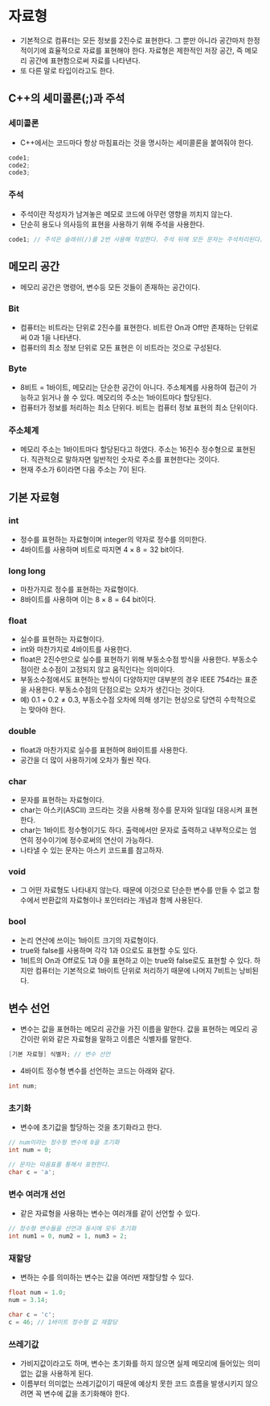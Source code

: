# 자료형
- 기본적으로 컴퓨터는 모든 정보를 2진수로 표현한다. 그 뿐만 아니라 공간마저 한정적이기에 효율적으로 자료를 표현해야 한다. 자료형은 제한적인 저장 공간, 즉 메모리 공간에 표현함으로써 자료를 나타낸다.
- 또 다른 말로 타입이라고도 한다.
## C++의 세미콜론(;)과 주석
### 세미콜론
- C++에서는 코드마다 항상 마침표라는 것을 명시하는 세미콜론을 붙여줘야 한다.

```cpp
code1;
code2;
code3;
```

### 주석
- 주석이란 작성자가 남겨놓은 메모로 코드에 아무런 영향을 끼치지 않는다.
- 단순히 용도나 의사등의 표현을 사용하기 위해 주석을 사용한다.

```cpp
code1; // 주석은 슬래쉬(/)를 2번 사용해 작성한다. 주석 뒤에 모든 문자는 주석처리된다.
```

## 메모리 공간
- 메모리 공간은 명령어, 변수등 모든 것들이 존재하는 공간이다.
### Bit
- 컴퓨터는 비트라는 단위로 2진수를 표현한다. 비트란 On과 Off만 존재하는 단위로써 0과 1을 나타낸다.
- 컴퓨터의 최소 정보 단위로 모든 표현은 이 비트라는 것으로 구성된다.
### Byte
- 8비트 = 1바이트, 메모리는 단순한 공간이 아니다. 주소체계를 사용하여 접근이 가능하고 읽거나 쓸 수 있다. 메모리의 주소는 1바이트마다 할당된다.
- 컴퓨터가 정보를 처리하는 최소 단위다. 비트는 컴퓨터 정보 표현의 최소 단위이다.
### 주소체계
- 메모리 주소는 1바이트마다 할당된다고 하였다. 주소는 16진수 정수형으로 표현된다. 직관적으로 말하자면 일반적인 숫자로 주소를 표현한다는 것이다.
- 현재 주소가 6이라면 다음 주소는 7이 된다.
## 기본 자료형
### int
- 정수를 표현하는 자료형이며 integer의 약자로 정수를 의미한다.
- 4바이트를 사용하며 비트로 따지면 $4 \times 8 = 32$ bit이다.
### long long
- 마찬가지로 정수를 표현하는 자료형이다.
- 8바이트를 사용하며 이는 $8 \times 8 = 64$ bit이다.
### float
- 실수를 표현하는 자료형이다.
- int와 마찬가지로 4바이트를 사용한다.
- float은 2진수만으로 실수를 표현하기 위해 부동소수점 방식을 사용한다. 부동소수점이란 소수점이 고정되지 않고 움직인다는 의미이다.
- 부동소수점에서도 표현하는 방식이 다양하지만 대부분의 경우 IEEE 754라는 표준을 사용한다. 부동소수점의 단점으로는 오차가 생긴다는 것이다.
- 예) $0.1 + 0.2 \neq 0.3$, 부동소수점 오차에 의해 생기는 현상으로 당연히 수학적으로는 맞아야 한다.
### double
- float과 마찬가지로 실수를 표현하며 8바이트를 사용한다.
- 공간을 더 많이 사용하기에 오차가 훨씬 작다.
### char
- 문자를 표현하는 자료형이다.
- char는 아스키(ASCII) 코드라는 것을 사용해 정수를 문자와 일대일 대응시켜 표현한다.
- char는 1바이트 정수형이기도 하다. 출력에서만 문자로 출력하고 내부적으로는 엄연히 정수이기에 정수로써의 연산이 가능하다.
- 나타낼 수 있는 문자는 아스키 코드표를 참고하자.
### void
- 그 어떤 자료형도 나타내지 않는다. 때문에 이것으로 단순한 변수를 만들 수 없고 함수에서 반환값의 자료형이나 포인터라는 개념과 함께 사용된다.
### bool
- 논리 연산에 쓰이는 1바이트 크기의 자료형이다.
- true와 false를 사용하며 각각 1과 0으로도 표현할 수도 있다.
- 1비트의 On과 Off로도 1과 0을 표현하고 이는 true와 false로도 표현할 수 있다. 하지만 컴퓨터는 기본적으로 1바이트 단위로 처리하기 때문에 나머지 7비트는 낭비된다.
## 변수 선언
- 변수는 값을 표현하는 메모리 공간을 가진 이름을 말한다. 값을 표현하는 메모리 공간이란 위와 같은 자료형을 말하고 이름은 식별자를 말한다.

```cpp
[기본 자료형] 식별자; // 변수 선언
```

- 4바이트 정수형 변수를 선언하는 코드는 아래와 같다.

```cpp
int num;
```

### 초기화
- 변수에 초기값을 할당하는 것을 초기화라고 한다.

```cpp
// num이라는 정수형 변수에 0을 초기화
int num = 0;

// 문자는 따옴표를 통해서 표현한다.
char c = 'a';
```

### 변수 여러개 선언
- 같은 자료형을 사용하는 변수는 여러개를 같이 선언할 수 있다.

```cpp
// 정수형 변수들을 선언과 동시에 모두 초기화
int num1 = 0, num2 = 1, num3 = 2;
```
### 재할당
- 변하는 수를 의미하는 변수는 값을 여러번 재할당할 수 있다.

```cpp
float num = 1.0;
num = 3.14;

char c = 'c';
c = 46; // 1바이트 정수형 값 재할당
```

### 쓰레기값
- 가비지값이라고도 하며, 변수는 초기화를 하지 않으면 실제 메모리에 들어있는 의미없는 값을 사용하게 된다.
- 이름부터 의미없는 쓰레기값이기 때문에 예상치 못한 코드 흐름을 발생시키지 않으려면 꼭 변수에 값을 초기화해야 한다.